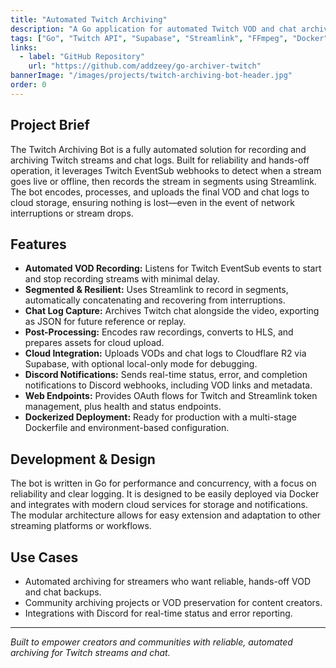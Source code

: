 ```yaml
---
title: "Automated Twitch Archiving"
description: "A Go application for automated Twitch VOD and chat archiving. Records, processes, and uploads streams with robust error handling, notifications, and cloud integration."
tags: ["Go", "Twitch API", "Supabase", "Streamlink", "FFmpeg", "Docker", "Webhook", "Cloudflare R2", "Automation"]
links:
  - label: "GitHub Repository"
    url: "https://github.com/addzeey/go-archiver-twitch"
bannerImage: "/images/projects/twitch-archiving-bot-header.jpg"
order: 0
---
```


## Project Brief

The Twitch Archiving Bot is a fully automated solution for recording and archiving Twitch streams and chat logs. Built for reliability and hands-off operation, it leverages Twitch EventSub webhooks to detect when a stream goes live or offline, then records the stream in segments using Streamlink. The bot encodes, processes, and uploads the final VOD and chat logs to cloud storage, ensuring nothing is lost—even in the event of network interruptions or stream drops.

## Features

- **Automated VOD Recording:** Listens for Twitch EventSub events to start and stop recording streams with minimal delay.
- **Segmented & Resilient:** Uses Streamlink to record in segments, automatically concatenating and recovering from interruptions.
- **Chat Log Capture:** Archives Twitch chat alongside the video, exporting as JSON for future reference or replay.
- **Post-Processing:** Encodes raw recordings, converts to HLS, and prepares assets for cloud upload.
- **Cloud Integration:** Uploads VODs and chat logs to Cloudflare R2 via Supabase, with optional local-only mode for debugging.
- **Discord Notifications:** Sends real-time status, error, and completion notifications to Discord webhooks, including VOD links and metadata.
- **Web Endpoints:** Provides OAuth flows for Twitch and Streamlink token management, plus health and status endpoints.
- **Dockerized Deployment:** Ready for production with a multi-stage Dockerfile and environment-based configuration.

## Development & Design

The bot is written in Go for performance and concurrency, with a focus on reliability and clear logging. It is designed to be easily deployed via Docker and integrates with modern cloud services for storage and notifications. The modular architecture allows for easy extension and adaptation to other streaming platforms or workflows.

## Use Cases

- Automated archiving for streamers who want reliable, hands-off VOD and chat backups.
- Community archiving projects or VOD preservation for content creators.
- Integrations with Discord for real-time status and error reporting.

---

*Built to empower creators and communities with reliable, automated archiving for Twitch streams and chat.*
